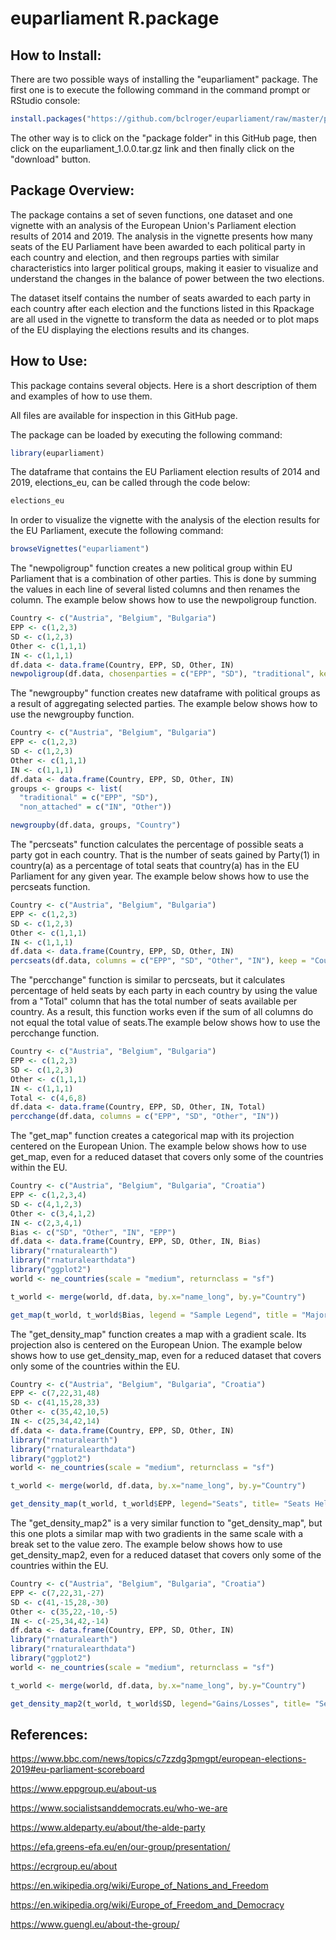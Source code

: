 # euparliament R.package

## How to Install:

There are two possible ways of installing the "euparliament" package. The first one is to execute the following command in the command prompt or RStudio console:

```r
install.packages("https://github.com/bclroger/euparliament/raw/master/package/euparliament_1.0.0.tar.gz", repos=NULL, type="source")
```
The other way is to click on the "package folder" in this GitHub page, then click on the euparliament_1.0.0.tar.gz link and then finally click on the "download" button.

## Package Overview:

The package contains a set of seven functions, one dataset and one vignette with an analysis of the European Union's Parliament election results of 2014 and 2019. The analysis in the vignette presents how many seats of the EU Parliament have been awarded to each political party in each country and election, and then regroups parties with similar characteristics into larger political groups, making it easier to visualize and understand the changes in the balance of power between the two elections.

The dataset itself contains the number of seats awarded to each party in each country after each election and the functions listed in this Rpackage are all used in the vignette to transform the data as needed or to plot maps of the EU displaying the elections results and its changes.

## How to Use:

This package contains several objects. Here is a short description of them and examples of how to use them.

All files are available for inspection in this GitHub page.

The package can be loaded by executing the following command:
```r
library(euparliament)
```
The dataframe that contains the EU Parliament election results of 2014 and 2019, elections_eu, can be called through the code below:
```r
elections_eu
```
In order to visualize the vignette with the analysis of the election results for the EU Parliament, execute the following command:
```r
browseVignettes("euparliament")
```
The "newpoligroup" function creates a new political group within EU Parliament that is a combination of other parties. This is done by summing the values in each line of several listed columns and then renames the column. The example below shows how to use the newpoligroup function.
```r
Country <- c("Austria", "Belgium", "Bulgaria")
EPP <- c(1,2,3)
SD <- c(1,2,3)
Other <- c(1,1,1)
IN <- c(1,1,1)
df.data <- data.frame(Country, EPP, SD, Other, IN)
newpoligroup(df.data, chosenparties = c("EPP", "SD"), "traditional", keep = "Country")
```
The "newgroupby" function creates new dataframe with political groups as a result of aggregating selected parties. The example below shows how to use the newgroupby function.
```r
Country <- c("Austria", "Belgium", "Bulgaria")
EPP <- c(1,2,3)
SD <- c(1,2,3)
Other <- c(1,1,1)
IN <- c(1,1,1)
df.data <- data.frame(Country, EPP, SD, Other, IN)
groups <- groups <- list(
  "traditional" = c("EPP", "SD"),
  "non_attached" = c("IN", "Other"))

newgroupby(df.data, groups, "Country")
```
The "percseats" function calculates the percentage of possible seats a party got in each country. That is the number of seats gained by Party(1) in country(a) as a percentage of total seats that country(a) has in the EU Parliament for any given year. The example below shows how to use the percseats function.
```r
Country <- c("Austria", "Belgium", "Bulgaria")
EPP <- c(1,2,3)
SD <- c(1,2,3)
Other <- c(1,1,1)
IN <- c(1,1,1)
df.data <- data.frame(Country, EPP, SD, Other, IN)
percseats(df.data, columns = c("EPP", "SD", "Other", "IN"), keep = "Country")
```
The "percchange" function is similar to percseats, but it calculates percentage of held seats by each party in each country by using the value from a "Total" column that has the total number of seats available per country. As a result, this function works even if the sum of all columns do not equal the total value of seats.The example below shows how to use the percchange function.
```r
Country <- c("Austria", "Belgium", "Bulgaria")
EPP <- c(1,2,3)
SD <- c(1,2,3)
Other <- c(1,1,1)
IN <- c(1,1,1)
Total <- c(4,6,8)
df.data <- data.frame(Country, EPP, SD, Other, IN, Total)
percchange(df.data, columns = c("EPP", "SD", "Other", "IN"))
```
The "get_map" function creates a categorical map with its projection centered on the European Union. The example below shows how to use get_map, even for a reduced dataset that covers only some of the countries within the EU.
```r
Country <- c("Austria", "Belgium", "Bulgaria", "Croatia")
EPP <- c(1,2,3,4)
SD <- c(4,1,2,3)
Other <- c(3,4,1,2)
IN <- c(2,3,4,1)
Bias <- c("SD", "Other", "IN", "EPP")
df.data <- data.frame(Country, EPP, SD, Other, IN, Bias)
library("rnaturalearth")
library("rnaturalearthdata")
library("ggplot2")
world <- ne_countries(scale = "medium", returnclass = "sf")

t_world <- merge(world, df.data, by.x="name_long", by.y="Country")

get_map(t_world, t_world$Bias, legend = "Sample Legend", title = "Major Parties")
```
The "get_density_map" function creates a map with a gradient scale. Its projection also is centered on the European Union. The example below shows how to use get_density_map, even for a reduced dataset that covers only some of the countries within the EU.
```r
Country <- c("Austria", "Belgium", "Bulgaria", "Croatia")
EPP <- c(7,22,31,48)
SD <- c(41,15,28,33)
Other <- c(35,42,10,5)
IN <- c(25,34,42,14)
df.data <- data.frame(Country, EPP, SD, Other, IN)
library("rnaturalearth")
library("rnaturalearthdata")
library("ggplot2")
world <- ne_countries(scale = "medium", returnclass = "sf")

t_world <- merge(world, df.data, by.x="name_long", by.y="Country")

get_density_map(t_world, t_world$EPP, legend="Seats", title= "Seats Held by EPP", gradmax=50, gradnum =5)
```
The "get_density_map2" is a very similar function to "get_density_map", but this one plots a similar map with two gradients in the same scale with a break set to the value zero. The example below shows how to use get_density_map2, even for a reduced dataset that covers only some of the countries within the EU.
```r
Country <- c("Austria", "Belgium", "Bulgaria", "Croatia")
EPP <- c(7,22,31,-27)
SD <- c(41,-15,28,-30)
Other <- c(35,22,-10,-5)
IN <- c(-25,34,42,-14)
df.data <- data.frame(Country, EPP, SD, Other, IN)
library("rnaturalearth")
library("rnaturalearthdata")
library("ggplot2")
world <- ne_countries(scale = "medium", returnclass = "sf")

t_world <- merge(world, df.data, by.x="name_long", by.y="Country")

get_density_map2(t_world, t_world$SD, legend="Gains/Losses", title= "Seats Gained or Lost by SD")
```
## References:

https://www.bbc.com/news/topics/c7zzdg3pmgpt/european-elections-2019#eu-parliament-scoreboard

https://www.eppgroup.eu/about-us

https://www.socialistsanddemocrats.eu/who-we-are

https://www.aldeparty.eu/about/the-alde-party

https://efa.greens-efa.eu/en/our-group/presentation/

https://ecrgroup.eu/about

https://en.wikipedia.org/wiki/Europe_of_Nations_and_Freedom

https://en.wikipedia.org/wiki/Europe_of_Freedom_and_Democracy

https://www.guengl.eu/about-the-group/
